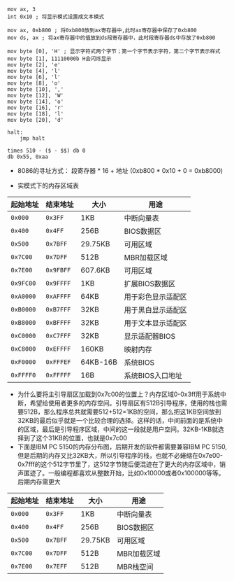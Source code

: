 ```assembly
mov ax, 3
int 0x10 ; 将显示模式设置成文本模式

mov ax, 0xb800 ; 将0xb800放到ax寄存器中,此时ax寄存器中保存了0xb800
mov ds, ax ; 将ax寄存器中的值放到ds段寄存器中，此时段寄存器ds中存放了0xb800

mov byte [0], 'H' ; 显示字符式两个字节；第一个字节表示字符，第二个字节表示样式 mov byte [1], 11110000b H会闪烁显示
mov byte [2], 'e'
mov byte [4], 'l'
mov byte [6], 'l'
mov byte [8], 'o'
mov byte [10], ','
mov byte [12], 'W'
mov byte [14], 'o'
mov byte [16], 'r'
mov byte [18], 'l'
mov byte [20], 'd'

halt:
    jmp halt

times 510 - ($ - $$) db 0
db 0x55, 0xaa
```

- 8086的寻址方式： 段寄存器 * 16  + 地址 (0xb800 * 0x10 + 0 = 0xb8000)

- 实模式下的内存区域表

| 起始地址      | 结束地址      | 大小       | 用途         |
| --------- | --------- | -------- | ---------- |
| `0x000`   | `0x3FF`   | 1KB      | 中断向量表      |
| `0x400`   | `0x4FF`   | 256B     | BIOS数据区    |
| `0x500`   | `0x7BFF`  | 29.75KB  | 可用区域       |
| `0x7C00`  | `0x7DFF`  | 512B     | MBR加载区域    |
| `0x7E00`  | `0x9FBFF` | 607.6KB  | 可用区域       |
| `0x9FC00` | `0x9FFFF` | 1KB      | 扩展BIOS数据区  |
| `0xA0000` | `0xAFFFF` | 64KB     | 用于彩色显示适配区  |
| `0xB0000` | `0xB7FFF` | 32KB     | 用于黑白显示适配区  |
| `0xB8000` | `0xBFFFF` | 32KB     | 用于文本显示适配区  |
| `0xC0000` | `0xC7FFF` | 32KB     | 显示适配器BIOS  |
| `0xC8000` | `0xEFFFF` | 160KB    | 映射内存       |
| `0xF0000` | `0xFFFEF` | 64KB-16B | 系统BIOS     |
| `0xFFFF0` | `0xFFFFF` | 16B      | 系统BIOS入口地址 |

- 为什么要将主引导扇区加载到0x7c00的位置上？内存区域0-0x3ff用于系统中断，希望给使用者更多的内存空间。引导扇区有512B引导程序，使用的栈也需要512B，那么程序总共就需要512+512=1KB的空间，那么把这1KB空间放到32KB的最后似乎就是一个比较合理的选择。这样的话，中间前面的是系统中的区域，最后是引导程序区域，中间的这一段就是用户空间。32KB-1KB就选择到了这个31KB的位置，也就是0x7c00 
- 下面是IBM PC 5150的内存分布图，后期开发的软件都需要兼容IBM PC 5150,但是后期的内存又比32KB大，所以引导程序的栈，也就不必蜷缩在0x7e00-0x7fff的这个512字节里了，这512字节随后便混迹在了更大的内存区域中，销声匿迹了。一般编程都喜欢从整数开始，比如0x10000或者0x100000等等。后期内存需更大

| 起始地址     | 结束地址     | 大小      | 用途      |
| -------- | -------- | ------- | ------- |
| `0x000`  | `0x3FF`  | 1KB     | 中断向量表   |
| `0x400`  | `0x4FF`  | 256B    | BIOS数据区 |
| `0x500`  | `0x7BFF` | 29.75KB | 可用区域    |
| `0x7C00` | `0x7DFF` | 512B    | MBR加载区域 |
| `0x7E00` | `0x7EFF` | 512B    | MBR栈空间  |